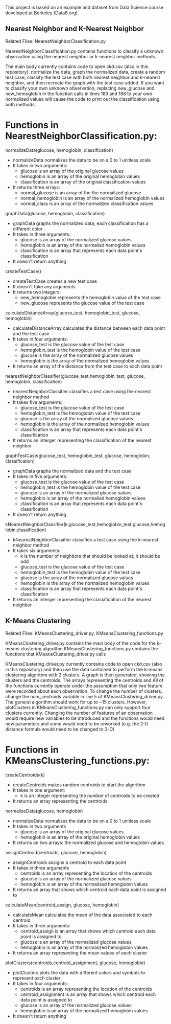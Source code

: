 This project is based on an example and dataset from Data Science course developed at Berkeley (Data8.org).

## Nearest Neighbor and K-Nearest Neighbor


Related Files: NearestNeighborClassification.py

NearestNeighborClassification.py contains functions to classify a unknown observation using the nearest neighbor or k-nearest neighbor methods.

The main body currently contains code to open ckd.csv (also in this repository), normalize the data, graph the normalized data, create a random test case, 
classify the test case with both nearest neighbor and k-nearest neighbor, and then recreate the graph with the test case added.
If you want to classify your own unknown observation, replacing new_glucose and new_hemoglobin in the function calls in lines 183 and 188 to your own 
normalized values will cause the code to print out the classification using both methods.


# Functions in NearestNeighborClassification.py:

normalizeData(glucose, hemoglobin, classification)
- normalizeData normalizes the data to be on a 0 to 1 unitless scale
- It takes in two arguments:
  - glucose is an array of the original glucose values
  - hemoglobin is an array of the original hemoglobin values
  - classification is an array of the original classification values
- It returns three arrays: 
  - normal_glucose is an array of the the normalized glucose 
  - normal_hemoglobin is an array of the normalized hemoglobin values
  - normal_class is an array of the normalized classification values

graphData(glucose, hemoglobin, classification)    
- graphData graphs the normalized data; each classification has a different color
- It takes in three arguments:
  - glucose is an array of the normalized glucose values
  - hemoglobin is an array of the normalied hemoglobin values
  - classification is an array that represents each data point's classification
- It doesn't return anything
   

createTestCase()
- createTestCase creates a new test case
- It doesn't take any arguments
- It returns two integers:
  - new_hemoglobin represents the hemoglobin value of the test case
  - new_glucose represents the glucose value of the test case


calculateDistanceArray(glucose_test, hemoglobin_test, glucose, hemoglobin)
- calculateDistanceArray calculates the distance between each data point and the test case
- It takes in four arguments:
  - glucose_test is the glucose value of the test case
  - hemoglobin_test is the hemoglobin value of the test case
  - glucose is the array of the normalized glucose values
  - hemoglobin is the array of the normalized hemoglobin values
- It returns an array of the distance from the test case to each data point


nearestNeighborClassifier(glucose_test,hemoglobin_test, glucose, hemoglobin, classification)
- nearestNeighborClassifier classifies a test case using the nearest neighbor method
- It takes five arguments:
  - glucose_test is the glucose value of the test case
  - hemoglobin_test is the hemoglobin value of the test case
  - glucose is the array of the normalized glucose values
  - hemoglobin is the array of the normalized hemoglobin values
  - classification is an array that represents each data point's classification
- It returns an interger representing the classification of the nearest neighbor


graphTestCase(glucose_test, hemoglobin_test, glucose, hemoglobin, classification)
- graphData graphs the normalized data and the test case
- It takes in five arguments:
  - glucose_test is the glucose value of the test case
  - hemoglobin_test is the hemoglobin value of the test case      
  - glucose is an array of the normalized glucose values
  - hemoglobin is an array of the normalied hemoglobin values
  - classification is an array that represents each data point's classification
- It doesn't return anything


kNearestNeighborClassifier(k,glucose_test,hemoglobin_test,glucose,hemoglobin,classification)
- kNearestNeighborClassifier classifies a test case using the k-nearest neighbor method
- It takes six arguments:
  - k is the number of neighbors that should be looked at; it should be odd
  - glucose_test is the glucose value of the test case
  - hemoglobin_test is the hemoglobin value of the test case
  - glucose is the array of the normalized glucose values
  - hemoglobin is the array of the normalized hemoglobin values
  - classification is an array that represents each data point's classification
- It returns an interger representing the classification of the nearest neighbor





## K-Means Clustering


Related Files: KMeansClustering_driver.py, KMeansClustering_functions.py

KMeansClustering_driver.py contains the main body of the code for the k-means clustering algorithm
KMeansClustering_functions.py contains the functions that KMeansClustering_driver.py calls

KMeansClustering_driver.py currently contains code to open ckd.csv (also in this repository) and then use the data contained to perform the k-means
clustering algorithm with 2 clusters. A graph is then generated, showing the clusters and the centroids. The arrays representing the centroids and  All of the functions currently operate 
under the assumption that only two feature were recorded about each observation. To change the number of clusters, change the num_centroids variable in
line 5 of KMeansClustering_driver.py. The general algorithm should work for up to ~15 clusters. However, plotClusters in KMeansClustering_functions.py 
can only support four clusters currently. Changing the number of features of an observation would require new variables to be introduced and the functions
would need new parameters and some would need to be reworked (e.g. the 2-D distance formula would need to be changed to 3-D)


# Functions in KMeansClustering_functions.py:

createCentroids(k)   
- createCentroids makes random centroids to start the algorithm
- It takes in one argument:
  - k is an integer representing the number of centroids to be created
- It returns an array representing the centroids


normalizeData(glucose, hemoglobin)   
- normalizeData normalizes the data to be on a 0 to 1 unitless scale
- It takes in two arguments
  - glucose is an array of the original glucose values
  - hemoglobin is an array of the original hemoglobin values
- It returns an two arrays: the normalized glucose and hemoglobin values


assignCentroid(centroids, glucose, hemoglobin)
- assignCentroids assigns a centroid to each data point
- It takes in three arguments
  - centroids is an array representing the location of the centroids
  - glucose is an array of the normalized glucose values
  - hemoglobin is an array of the normalized hemoglobin values
- It returns an array that shows which centroid each data point is assigned to


calculateMean(centroid_assign, glucose, hemoglobin)
- calculateMean calculates the mean of the data associated to each centroid
- It takes in three arguments:
  - centroid_assign is an array that shows which centroid each data point is assigned to
  - glucose is an array of the normalized glucose values
  - hemoglobin is an array of the normalized hemoglobin values
- It returns an array representing the mean values of each cluster


plotClusters(centroids,centroid_assignment, glucose, hemoglobin)    
- plotClusters plots the data with different colors and symbols to represent each cluster
- It takes in four arguments:
  - centroids is an array representing the location of the centroids
  - centroid_assignment is an array that shows which centroid each data point is assigned to
  - glucose is an array of the normalized glucose values
  - hemoglobin is an array of the normalized hemoglobin values
- It doesn't return anything


















